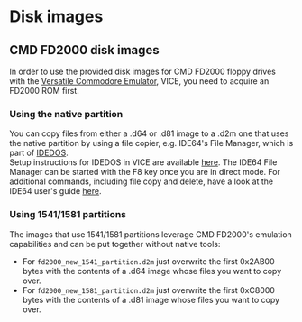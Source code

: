 # Disk images

## CMD FD2000 disk images
In order to use the provided disk images for CMD FD2000 floppy drives with the [Versatile Commodore Emulator](http://vice-emu.sourceforge.net), VICE, you need to acquire an FD2000 ROM first.

### Using the native partition
You can copy files from either a .d64 or .d81 image to a .d2m one that uses the native partition by using a file copier, e.g. IDE64's File Manager, which is part of [IDEDOS](http://idedos.ide64.org).\
Setup instructions for IDEDOS in VICE are available [here](http://www.ide64.org/vice_ide64_howto_rev2.txt). The IDE64 File Manager can be started with the F8 key once you are in direct mode. For additional commands, including file copy and delete, have a look at the IDE64 user's guide [here](http://www.ide64.org/down.html).

### Using 1541/1581 partitions
The images that use 1541/1581 partitions leverage CMD FD2000's emulation capabilities and can be put together without native tools:
- For `fd2000_new_1541_partition.d2m` just overwrite the first 0x2AB00 bytes with the contents of a .d64 image whose files you want to copy over.
- For `fd2000_new_1581_partition.d2m` just overwrite the first 0xC8000 bytes with the contents of a .d81 image whose files you want to copy over.